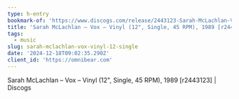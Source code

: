 ```yaml
---
type: h-entry
bookmark-of: 'https://www.discogs.com/release/2443123-Sarah-McLachlan-Vox'
title: 'Sarah McLachlan – Vox – Vinyl (12", Single, 45 RPM), 1989 [r2443123] | Discogs'
tags:
  - music
slug: sarah-mclachlan-vox-vinyl-12-single
date: '2024-12-18T09:02:35.290Z'
client_id: 'https://omnibear.com'
---
```

Sarah McLachlan – Vox – Vinyl (12", Single, 45 RPM), 1989 [r2443123] | Discogs
